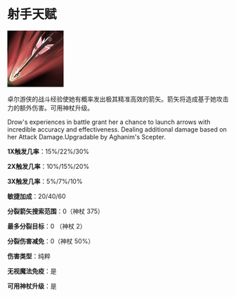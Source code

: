 # 射手天赋

![](game/resource/flash3/images/spellicons/mjz_drow_ranger_marksmanship.png)

卓尔游侠的战斗经验使她有概率发出极其精准高效的箭矢。箭矢将造成基于她攻击力的额外伤害。可用神杖升级。

Drow's experiences in battle grant her a chance to launch arrows with incredible accuracy and effectiveness. Dealing additional damage based on her Attack Damage.Upgradable by Aghanim's Scepter.

**1X触发几率**：15%/22%/30%

**2X触发几率**：10%/15%/20%

**3X触发几率**：5%/7%/10%

**敏捷加成**：20/40/60

**分裂箭矢搜索范围**：0（神杖 375）

**最多分裂目标**：0 （神杖 2）

**分裂伤害减免**：0（神杖 50%）

**伤害类型**：纯粹

**无视魔法免疫**：是

**可用神杖升级**：是











